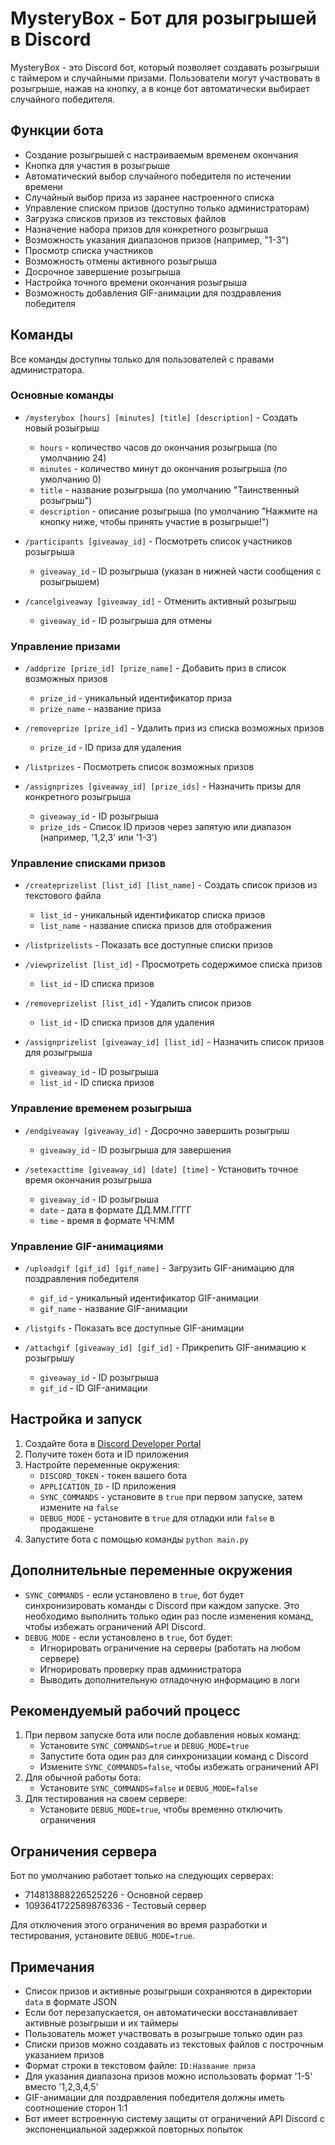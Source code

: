 # MysteryBox - Бот для розыгрышей в Discord

MysteryBox - это Discord бот, который позволяет создавать розыгрыши с таймером и случайными призами. Пользователи могут участвовать в розыгрыше, нажав на кнопку, а в конце бот автоматически выбирает случайного победителя.

## Функции бота

- Создание розыгрышей с настраиваемым временем окончания
- Кнопка для участия в розыгрыше
- Автоматический выбор случайного победителя по истечении времени
- Случайный выбор приза из заранее настроенного списка
- Управление списком призов (доступно только администраторам)
- Загрузка списков призов из текстовых файлов
- Назначение набора призов для конкретного розыгрыша
- Возможность указания диапазонов призов (например, "1-3")
- Просмотр списка участников
- Возможность отмены активного розыгрыша
- Досрочное завершение розыгрыша
- Настройка точного времени окончания розыгрыша
- Возможность добавления GIF-анимации для поздравления победителя

## Команды

Все команды доступны только для пользователей с правами администратора.

### Основные команды

- `/mysterybox [hours] [minutes] [title] [description]` - Создать новый розыгрыш
  - `hours` - количество часов до окончания розыгрыша (по умолчанию 24)
  - `minutes` - количество минут до окончания розыгрыша (по умолчанию 0)
  - `title` - название розыгрыша (по умолчанию "Таинственный розыгрыш")
  - `description` - описание розыгрыша (по умолчанию "Нажмите на кнопку ниже, чтобы принять участие в розыгрыше!")

- `/participants [giveaway_id]` - Посмотреть список участников розыгрыша
  - `giveaway_id` - ID розыгрыша (указан в нижней части сообщения с розыгрышем)

- `/cancelgiveaway [giveaway_id]` - Отменить активный розыгрыш
  - `giveaway_id` - ID розыгрыша для отмены

### Управление призами

- `/addprize [prize_id] [prize_name]` - Добавить приз в список возможных призов
  - `prize_id` - уникальный идентификатор приза
  - `prize_name` - название приза

- `/removeprize [prize_id]` - Удалить приз из списка возможных призов
  - `prize_id` - ID приза для удаления

- `/listprizes` - Посмотреть список возможных призов

- `/assignprizes [giveaway_id] [prize_ids]` - Назначить призы для конкретного розыгрыша
  - `giveaway_id` - ID розыгрыша
  - `prize_ids` - Список ID призов через запятую или диапазон (например, '1,2,3' или '1-3')

### Управление списками призов

- `/createprizelist [list_id] [list_name]` - Создать список призов из текстового файла
  - `list_id` - уникальный идентификатор списка призов
  - `list_name` - название списка призов для отображения

- `/listprizelists` - Показать все доступные списки призов

- `/viewprizelist [list_id]` - Просмотреть содержимое списка призов
  - `list_id` - ID списка призов

- `/removeprizelist [list_id]` - Удалить список призов
  - `list_id` - ID списка призов для удаления

- `/assignprizelist [giveaway_id] [list_id]` - Назначить список призов для розыгрыша
  - `giveaway_id` - ID розыгрыша
  - `list_id` - ID списка призов

### Управление временем розыгрыша

- `/endgiveaway [giveaway_id]` - Досрочно завершить розыгрыш
  - `giveaway_id` - ID розыгрыша для завершения

- `/setexacttime [giveaway_id] [date] [time]` - Установить точное время окончания розыгрыша
  - `giveaway_id` - ID розыгрыша
  - `date` - дата в формате ДД.ММ.ГГГГ
  - `time` - время в формате ЧЧ:ММ

### Управление GIF-анимациями

- `/uploadgif [gif_id] [gif_name]` - Загрузить GIF-анимацию для поздравления победителя
  - `gif_id` - уникальный идентификатор GIF-анимации
  - `gif_name` - название GIF-анимации

- `/listgifs` - Показать все доступные GIF-анимации

- `/attachgif [giveaway_id] [gif_id]` - Прикрепить GIF-анимацию к розыгрышу
  - `giveaway_id` - ID розыгрыша
  - `gif_id` - ID GIF-анимации

## Настройка и запуск

1. Создайте бота в [Discord Developer Portal](https://discord.com/developers/applications)
2. Получите токен бота и ID приложения
3. Настройте переменные окружения:
   - `DISCORD_TOKEN` - токен вашего бота
   - `APPLICATION_ID` - ID приложения
   - `SYNC_COMMANDS` - установите в `true` при первом запуске, затем измените на `false`
   - `DEBUG_MODE` - установите в `true` для отладки или `false` в продакшене
4. Запустите бота с помощью команды `python main.py`

## Дополнительные переменные окружения

- `SYNC_COMMANDS` - если установлено в `true`, бот будет синхронизировать команды с Discord при каждом запуске. Это необходимо выполнить только один раз после изменения команд, чтобы избежать ограничений API Discord.
- `DEBUG_MODE` - если установлено в `true`, бот будет:
  - Игнорировать ограничение на серверы (работать на любом сервере)
  - Игнорировать проверку прав администратора
  - Выводить дополнительную отладочную информацию в логи

## Рекомендуемый рабочий процесс

1. При первом запуске бота или после добавления новых команд:
   - Установите `SYNC_COMMANDS=true` и `DEBUG_MODE=true`
   - Запустите бота один раз для синхронизации команд с Discord
   - Измените `SYNC_COMMANDS=false`, чтобы избежать ограничений API
2. Для обычной работы бота:
   - Установите `SYNC_COMMANDS=false` и `DEBUG_MODE=false`
3. Для тестирования на своем сервере:
   - Установите `DEBUG_MODE=true`, чтобы временно отключить ограничения

## Ограничения сервера

Бот по умолчанию работает только на следующих серверах:
- 714813888226525226 - Основной сервер
- 1093641722589876336 - Тестовый сервер

Для отключения этого ограничения во время разработки и тестирования, установите `DEBUG_MODE=true`.

## Примечания

- Список призов и активные розыгрыши сохраняются в директории `data` в формате JSON
- Если бот перезапускается, он автоматически восстанавливает активные розыгрыши и их таймеры
- Пользователь может участвовать в розыгрыше только один раз
- Списки призов можно создавать из текстовых файлов с построчным указанием призов
- Формат строки в текстовом файле: `ID:Название приза`
- Для указания диапазона призов можно использовать формат '1-5' вместо '1,2,3,4,5'
- GIF-анимации для поздравления победителя должны иметь соотношение сторон 1:1
- Бот имеет встроенную систему защиты от ограничений API Discord с экспоненциальной задержкой повторных попыток
